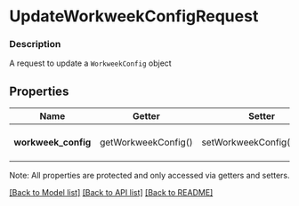 # UpdateWorkweekConfigRequest

### Description

A request to update a `WorkweekConfig` object

## Properties
Name | Getter | Setter | Type | Description | Notes
------------ | ------------- | ------------- | ------------- | ------------- | -------------
**workweek_config** | getWorkweekConfig() | setWorkweekConfig($value) | [**\SquareConnect\Model\WorkweekConfig**](WorkweekConfig.md) | The updated &#x60;WorkweekConfig&#x60; object. | [optional] 

Note: All properties are protected and only accessed via getters and setters.

[[Back to Model list]](../../README.md#documentation-for-models) [[Back to API list]](../../README.md#documentation-for-api-endpoints) [[Back to README]](../../README.md)

